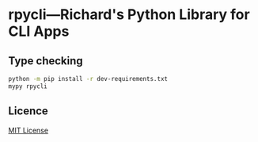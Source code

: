 # rpycli&mdash;Richard's Python Library for CLI Apps

## Type checking

```bash
python -m pip install -r dev-requirements.txt
mypy rpycli
```

## Licence

[MIT License](LICENSE)
